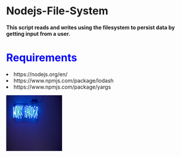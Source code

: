 # Nodejs-File-System

<p> <b> This script reads and writes using the filesystem to persist data by getting input from a user. </b> </p>

<b> <h1 style="color:blue;">Requirements</h1> </b>

<li> https://nodejs.org/en/</li>
<li> https://www.npmjs.com/package/lodash</li>
<li> https://www.npmjs.com/package/yargs</li>
<p> </p>

<img src="work_harder.jpg" height="150" width="150">

